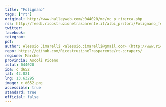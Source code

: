 ```yaml
---
title: "Folignano"
tags: ["rt"]
original: http://www.halleyweb.com/c044020/mc/mc_p_ricerca.php
rss: http://feeds.ricostruzionetrasparente.it/albi_pretori/Folignano_feed.xml
twitter: 
facebook: 
telegram: 
pdf: 
author: Alessio Cimarelli <alessio.cimarelli@gmail.com> (http://www.ricostruzionetrasparente.it)
repo: https://github.com/RicostruzioneTrasparente/rt-scrapers/
regione: Marche
provincia: Ascoli Piceno
istat: 044020
ipa: c_d652
lat: 42.821
lng: 13.63295
image: c_d652.png
accessible: true
standard: true
official: false
---
```


